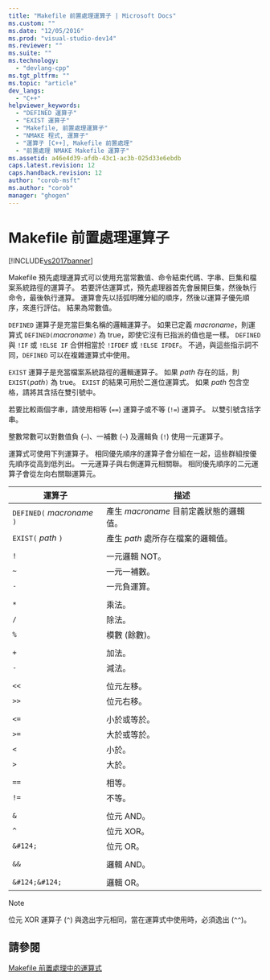 ```yaml
---
title: "Makefile 前置處理運算子 | Microsoft Docs"
ms.custom: ""
ms.date: "12/05/2016"
ms.prod: "visual-studio-dev14"
ms.reviewer: ""
ms.suite: ""
ms.technology: 
  - "devlang-cpp"
ms.tgt_pltfrm: ""
ms.topic: "article"
dev_langs: 
  - "C++"
helpviewer_keywords: 
  - "DEFINED 運算子"
  - "EXIST 運算子"
  - "Makefile, 前置處理運算子"
  - "NMAKE 程式, 運算子"
  - "運算子 [C++], Makefile 前置處理"
  - "前置處理 NMAKE Makefile 運算子"
ms.assetid: a46e4d39-afdb-43c1-ac3b-025d33e6ebdb
caps.latest.revision: 12
caps.handback.revision: 12
author: "corob-msft"
ms.author: "corob"
manager: "ghogen"
---
```

# Makefile 前置處理運算子
[!INCLUDE[vs2017banner](../assembler/inline/includes/vs2017banner.md)]

Makefile 預先處理運算式可以使用充當常數值、命令結束代碼、字串、巨集和檔案系統路徑的運算子。  若要評估運算式，預先處理器首先會展開巨集，然後執行命令，最後執行運算。  運算會先以括弧明確分組的順序，然後以運算子優先順序，來進行評估。  結果為常數值。  
  
 `DEFINED` 運算子是充當巨集名稱的邏輯運算子。  如果已定義 *macroname*，則運算式 `DEFINED(`*macroname*`)` 為 true，即使它沒有已指派的值也是一樣。  `DEFINED` 與 `!IF` 或 `!ELSE IF` 合併相當於 `!IFDEF` 或 `!ELSE IFDEF`。  不過，與這些指示詞不同，`DEFINED` 可以在複雜運算式中使用。  
  
 `EXIST` 運算子是充當檔案系統路徑的邏輯運算子。  如果 *path* 存在的話，則 `EXIST(`*path*`)` 為 true。  `EXIST` 的結果可用於二進位運算式。  如果 *path* 包含空格，請將其含括在雙引號中。  
  
 若要比較兩個字串，請使用相等 \(`==`\) 運算子或不等 \(`!=`\) 運算子。  以雙引號含括字串。  
  
 整數常數可以對數值負 \(`–`\)、一補數 \(`~`\) 及邏輯負 \(`!`\) 使用一元運算子。  
  
 運算式可使用下列運算子。  相同優先順序的運算子會分組在一起，這些群組按優先順序從高到低列出。  一元運算子與右側運算元相關聯。  相同優先順序的二元運算子會從左向右關聯運算元。  
  
|運算子|描述|  
|---------|--------|  
|`DEFINED(` *macroname* `)`|產生 *macroname* 目前定義狀態的邏輯值。|  
|`EXIST(` *path* `)`|產生 *path* 處所存在檔案的邏輯值。|  
|||  
|`!`|一元邏輯 NOT。|  
|`~`|一元一補數。|  
|`-`|一元負運算。|  
|||  
|`*`|乘法。|  
|`/`|除法。|  
|`%`|模數 \(餘數\)。|  
|||  
|`+`|加法。|  
|`-`|減法。|  
|||  
|`<<`|位元左移。|  
|`>>`|位元右移。|  
|||  
|`<=`|小於或等於。|  
|`>=`|大於或等於。|  
|`<`|小於。|  
|`>`|大於。|  
|||  
|`==`|相等。|  
|`!=`|不等。|  
|||  
|`&`|位元 AND。|  
|`^`|位元 XOR。|  
|`&#124;`|位元 OR。|  
|||  
|`&&`|邏輯 AND。|  
|||  
|`&#124;&#124;`|邏輯 OR。|  
  
> [!NOTE]
>  位元 XOR 運算子 \(`^`\) 與逸出字元相同，當在運算式中使用時，必須逸出 \(`^^`\)。  
  
## 請參閱  
 [Makefile 前置處理中的運算式](../build/expressions-in-makefile-preprocessing.md)